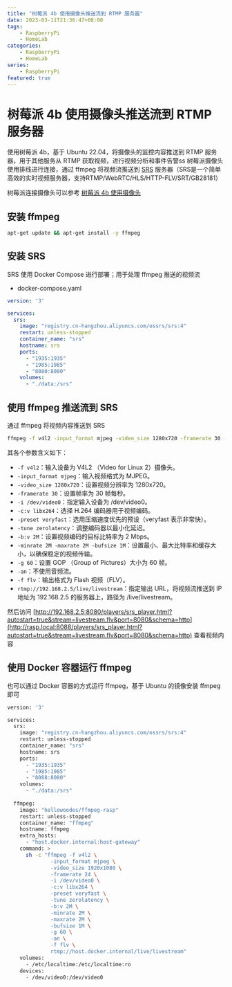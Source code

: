 ```yaml
---
title: "树莓派 4b 使用摄像头推送流到 RTMP 服务器"
date: 2023-03-11T21:36:47+08:00
tags:
    - RaspberryPi
    - HomeLab
categories: 
    - RaspberryPi
    - HomeLab
series: 
    - RaspberryPi
featured: true  
---
```


# 树莓派 4b 使用摄像头推送流到 RTMP 服务器

使用树莓派 4b，基于 Ubuntu 22.04，将摄像头的监控内容推送到 RTMP 服务器，用于其他服务从 RTMP 获取视频，进行视频分析和事件告警ss
树莓派摄像头使用排线进行连接，通过 ffmpeg 将视频流推送到 [SRS](https://ossrs.io/lts/zh-cn/docs/v4/doc/introduction) 服务器（SRS是一个简单高效的实时视频服务器，支持RTMP/WebRTC/HLS/HTTP-FLV/SRT/GB28181）

树莓派连接摄像头可以参考 [树莓派 4b 使用摄像头](https://blog.hellowood.dev) 

## 安装 ffmpeg

```bash
apt-get update && apt-get install -y ffmpeg
```

## 安装 SRS

SRS 使用 Docker Compose 进行部署；用于处理 ffmpeg 推送的视频流

- docker-compose.yaml

```yaml
version: '3'

services:
  srs:
    image: "registry.cn-hangzhou.aliyuncs.com/ossrs/srs:4"
    restart: unless-stopped
    container_name: "srs"
    hostname: srs
    ports:
      - "1935:1935"
      - "1985:1985"
      - "8080:8080"    
    volumes:
      - "./data:/srs"
```

## 使用 ffmpeg 推送流到 SRS 

通过 ffmpeg 将视频内容推送到 SRS

```bash
ffmpeg -f v4l2 -input_format mjpeg -video_size 1280x720 -framerate 30 -i /dev/video0 -c:v libx264 -preset veryfast -tune zerolatency -b:v 2M -minrate 2M -maxrate 2M -bufsize 1M -g 60 -an -f flv rtmp://192.168.2.5/live/livestream
```

其各个参数含义如下：

- `-f v4l2`：输入设备为 V4L2 （Video for Linux 2）摄像头。
- `-input_format mjpeg`：输入视频格式为 MJPEG。
- `-video_size 1280x720`：设置视频分辨率为 1280x720。
- `-framerate 30`：设置帧率为 30 帧每秒。
- `-i /dev/video0`：指定输入设备为 /dev/video0。
- `-c:v libx264`：选择 H.264 编码器用于视频编码。
- `-preset veryfast`：选用压缩速度优先的预设（veryfast 表示非常快）。
- `-tune zerolatency`：调整编码器以最小化延迟。
- `-b:v 2M`：设置视频编码的目标比特率为 2 Mbps。
- `-minrate 2M -maxrate 2M -bufsize 1M`：设置最小、最大比特率和缓存大小，以确保稳定的视频传输。
- `-g 60`：设置 GOP （Group of Pictures）大小为 60 帧。
- `-an`：不使用音频流。
- `-f flv`：输出格式为 Flash 视频（FLV）。
- `rtmp://192.168.2.5/live/livestream`：指定输出 URL，将视频流推送到 IP 地址为 192.168.2.5 的服务器上，路径为 /live/livestream。

然后访问 [http://192.168.2.5:8080/players/srs_player.html?autostart=true&stream=livestream.flv&port=8080&schema=http](http://rasp.local:8088/players/srs_player.html?autostart=true&stream=livestream.flv&port=8080&schema=http) 查看视频内容

## 使用 Docker 容器运行 ffmpeg

也可以通过 Docker 容器的方式运行 ffmpeg，基于 Ubuntu 的镜像安装 ffmpeg 即可

```bash
version: '3'

services:
  srs:
    image: "registry.cn-hangzhou.aliyuncs.com/ossrs/srs:4"
    restart: unless-stopped
    container_name: "srs"
    hostname: srs
    ports:
      - "1935:1935"
      - "1985:1985"
      - "8088:8080"    
    volumes:
      - "./data:/srs"
      
  ffmpeg:
    image: "hellowoodes/ffmpeg-rasp"
    restart: unless-stopped
    container_name: "ffmpeg"
    hostname: ffmpeg
    extra_hosts:
      - "host.docker.internal:host-gateway"
    command: > 
      sh -c "ffmpeg -f v4l2 \
              -input_format mjpeg \
              -video_size 1920x1080 \
              -framerate 24 \
              -i /dev/video0 \
              -c:v libx264 \
              -preset veryfast \
              -tune zerolatency \
              -b:v 2M \
              -minrate 2M \
              -maxrate 2M \
              -bufsize 1M \
              -g 60 \
              -an \
              -f flv \
              rtmp://host.docker.internal/live/livestream"
    volumes:
      - /etc/localtime:/etc/localtime:ro
    devices:
      - /dev/video0:/dev/video0
```